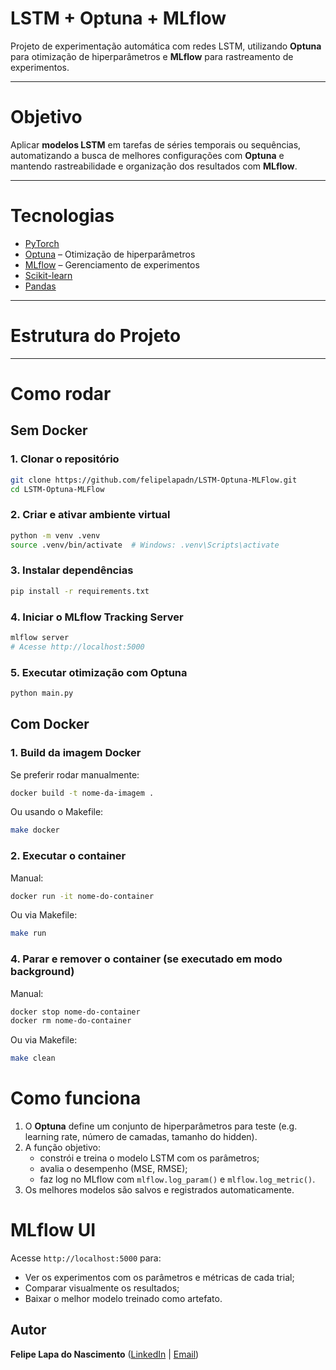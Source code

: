 # LSTM + Optuna + MLflow

Projeto de experimentação automática com redes LSTM, utilizando **Optuna** para otimização de hiperparâmetros e **MLflow** para rastreamento de experimentos.

---

# Objetivo

Aplicar **modelos LSTM** em tarefas de séries temporais ou sequências, automatizando a busca de melhores configurações com **Optuna** e mantendo rastreabilidade e organização dos resultados com **MLflow**.

---

# Tecnologias

- [PyTorch](https://pytorch.org/)
- [Optuna](https://optuna.org/) – Otimização de hiperparâmetros
- [MLflow](https://mlflow.org/) – Gerenciamento de experimentos
- [Scikit-learn](https://scikit-learn.org/)
- [Pandas](https://pandas.pydata.org/)

---

# Estrutura do Projeto

---

# Como rodar

## Sem Docker

### 1. Clonar o repositório
```bash
git clone https://github.com/felipelapadn/LSTM-Optuna-MLFlow.git
cd LSTM-Optuna-MLFlow
```

### 2. Criar e ativar ambiente virtual
```bash
python -m venv .venv
source .venv/bin/activate  # Windows: .venv\Scripts\activate
```

### 3. Instalar dependências
```bash
pip install -r requirements.txt
```

### 4. Iniciar o MLflow Tracking Server
```bash
mlflow server
# Acesse http://localhost:5000
```

### 5. Executar otimização com Optuna
```bash
python main.py
```

## Com Docker
### 1. Build da imagem Docker

Se preferir rodar manualmente:

```bash
docker build -t nome-da-imagem .
```

Ou usando o Makefile:

```bash
make docker
```

### 2. Executar o container

Manual:

```bash
docker run -it nome-do-container
```

Ou via Makefile:

```bash
make run
```

### 4. Parar e remover o container (se executado em modo background)

Manual:

```bash
docker stop nome-do-container
docker rm nome-do-container
```

Ou via Makefile:

```bash
make clean
```

# Como funciona

1. O **Optuna** define um conjunto de hiperparâmetros para teste (e.g. learning rate, número de camadas, tamanho do hidden).
2. A função objetivo:
   - constrói e treina o modelo LSTM com os parâmetros;
   - avalia o desempenho (MSE, RMSE);
   - faz log no MLflow com `mlflow.log_param()` e `mlflow.log_metric()`.
3. Os melhores modelos são salvos e registrados automaticamente.

# MLflow UI

Acesse `http://localhost:5000` para:

- Ver os experimentos com os parâmetros e métricas de cada trial;
- Comparar visualmente os resultados;
- Baixar o melhor modelo treinado como artefato.

## Autor

**Felipe Lapa do Nascimento** ([LinkedIn](https://www.linkedin.com/in/felipelapadn/) | [Email](mailto:felipelapadn@gmail.com)) 